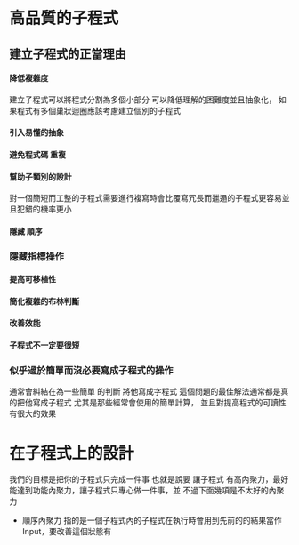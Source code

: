 # 高品質的子程式
##  建立子程式的正當理由
#### 降低複雜度
建立子程式可以將程式分割為多個小部分 可以降低理解的困難度並且抽象化， 如果程式有多個巢狀迴圈應該考慮建立個別的子程式
#### 引入易懂的抽象
####  避免程式碼 重複
#### 幫助子類別的設計
對一個簡短而工整的子程式需要進行複寫時會比覆寫冗長而邋遢的子程式更容易並且犯錯的機率更小
#### 隱藏 順序
### 隱藏指標操作
#### 提高可移植性
#### 簡化複雜的布林判斷
#### 改善效能
####  子程式不一定要很短
### 似乎過於簡單而沒必要寫成子程式的操作
通常會糾結在為一些簡單 的判斷 將他寫成字程式 這個問題的最佳解法通常都是真的把他寫成子程式 尤其是那些經常會使用的簡單計算， 並且對提高程式的可讀性有很大的效果
# 在子程式上的設計
我們的目標是把你的子程式只完成一件事
 也就是說要 讓子程式 有高內聚力，最好能達到功能內聚力，讓子程式只專心做一件事，並
 不過下面幾項是不太好的內聚力
 -  順序內聚力
  指的是一個子程式內的子程式在執行時會用到先前的的結果當作Input，要改善這個狀態有
<!--stackedit_data:
eyJoaXN0b3J5IjpbLTk3OTc0Nzk0NiwtMTk4OTEwOTYzNSw0MD
IyMTE5MCwtMTMzMzkwODYxMiwtNDg5NDgyMjY1LC02MjIzMzc3
MDIsLTE5MTAxNzE3NDIsLTIwODg3NDY2MTJdfQ==
-->